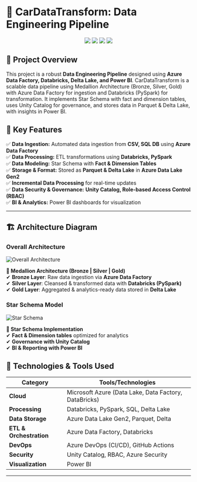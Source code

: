 # 🚀 **CarDataTransform: Data Engineering Pipeline**

<p align="center">
 <img src="https://img.shields.io/badge/Azure-Data-blue?style=for-the-badge&logo=microsoft-azure"/>
 <img src="https://img.shields.io/badge/Databricks-ETL-orange?style=for-the-badge&logo=databricks"/>
 <img src="https://img.shields.io/badge/PowerBI-Analytics-yellow?style=for-the-badge&logo=power-bi"/>
 <img src="https://img.shields.io/badge/Delta_Lake-Storage-green?style=for-the-badge&logo=databricks"/>
</p>

## 📌 **Project Overview**
This project is a robust **Data Engineering Pipeline** designed using **Azure Data Factory, Databricks, Delta Lake, and Power BI**. CarDataTransform is a scalable data pipeline using Medallion Architecture (Bronze, Silver, Gold) with Azure Data Factory for ingestion and Databricks (PySpark) for transformation. It implements Star Schema with fact and dimension tables, uses Unity Catalog for governance, and stores data in Parquet & Delta Lake, with insights in Power BI.

## 🎯 **Key Features**
✅ **Data Ingestion:** Automated data ingestion from **CSV, SQL DB** using **Azure Data Factory**  
✅ **Data Processing:** ETL transformations using **Databricks, PySpark**  
✅ **Data Modeling:** Star Schema with **Fact & Dimension Tables**  
✅ **Storage & Format:** Stored as **Parquet & Delta Lake** in **Azure Data Lake Gen2**  
✅ **Incremental Data Processing** for real-time updates  
✅ **Data Security & Governance:** **Unity Catalog, Role-based Access Control (RBAC)**  
✅ **BI & Analytics:** Power BI dashboards for visualization  

---


## 🏗️ **Architecture Diagram**
### **Overall Architecture**

![Overall Architecture](https://github.com/Dilip-Anand/CarDataTransform/blob/main/CarDataTransform_Architecture.png)


**📌 Medallion Architecture (Bronze | Silver | Gold)**<br>
✔ **Bronze Layer**: Raw data ingestion via **Azure Data Factory**<br>
✔ **Silver Layer**: Cleansed & transformed data with **Databricks (PySpark)**<br>
✔ **Gold Layer**: Aggregated & analytics-ready data stored in **Delta Lake**<br>

### **Star Schema Model**

![Star Schema](https://github.com/Dilip-Anand/CarDataTransform/blob/main/DataBricks_WorkFlow.png)

**📌 Star Schema Implementation**<br>
✔ **Fact & Dimension tables** optimized for analytics<br>
✔ **Governance with Unity Catalog**<br>
✔ **BI & Reporting with Power BI**<br>


## 🚀 **Technologies & Tools Used**
| Category  | Tools/Technologies |
|-----------|--------------------|
| **Cloud** | Microsoft Azure (Data Lake, Data Factory, DataBricks) |
| **Processing** | Databricks, PySpark, SQL, Delta Lake |
| **Data Storage** | Azure Data Lake Gen2, Parquet, Delta |
| **ETL & Orchestration** | Azure Data Factory, Databricks|
| **DevOps** | Azure DevOps (CI/CD), GitHub Actions |
| **Security** | Unity Catalog, RBAC, Azure Security |
| **Visualization** | Power BI |

---
